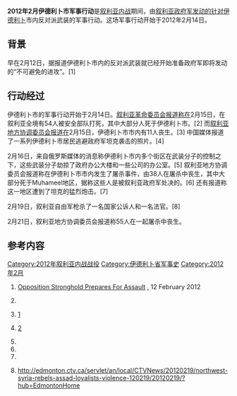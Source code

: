 **2012年2月伊德利卜市军事行动**是[叙利亚内战](../Page/叙利亚内战.md "wikilink")期间，由[叙利亚政府军发动的针对](https://zh.wikipedia.org/wiki/叙利亚政府军 "wikilink")[伊德利卜](../Page/伊德利卜.md "wikilink")市内反对派武装的军事行动。这场军事行动开始于2012年2月14日。

## 背景

早在2月12日，据报道伊德利卜市内的反对派武装就已经开始准备政府军即将发动的“不可避免的进攻”。\[1\]

## 行动经过

伊德利卜市的军事行动开始于2月14日。[叙利亚革命委员会报道称在](https://zh.wikipedia.org/wiki/叙利亚革命委员会 "wikilink")2月15日，在叙利亚全境有54人被安全部队打死，其中大部分人死于伊德利卜市。\[2\] 而[叙利亚地方协调委员会报道在](../Page/地方协调委员会.md "wikilink")2月15日，伊德利卜市市内有11人丧生。\[3\] 中国媒体报道了一系列伊德利卜市居民逃避政府军坦克袭击的照片。\[4\]

2月16日，来自俄罗斯媒体的消息称伊德利卜市内多个街区在武装分子的控制之下，这些武装分子劫掠了政府办公大楼和一些公司的办公室。\[5\] 叙利亚地方协调委员会报道称在伊德利卜市市内发生了屠杀事件，由38人在屠杀中丧生，其中大部分死于Muhameel地区，据称这些人是被叙利亚政府军处决的。\[6\] 还有报道称这一地区遭到了坦克的猛烈炮击。\[7\]

2月19日，叙利亚自由军枪杀了一名国家公诉人和一名法官。\[8\]

2月21日，叙利亚地方协调委员会报道称55人在一起屠杀中丧生。

## 参考内容

[Category:2012年叙利亚内战战役](https://zh.wikipedia.org/wiki/Category:2012年叙利亚内战战役 "wikilink") [Category:伊德利卜省军事史](https://zh.wikipedia.org/wiki/Category:伊德利卜省军事史 "wikilink") [Category:2012年2月](https://zh.wikipedia.org/wiki/Category:2012年2月 "wikilink")

1.  [Opposition Stronghold Prepares For Assault](http://news.sky.com/home/world-news/article/16167393) , 12 February 2012

2.

3.  [1](http://www.aljazeera.com/news/middleeast/2012/02/2012215174215831607.html)

4.  [2](http://english.sina.com/world/p/2012/0215/440417.html)

5.

6.

7.
8.  <http://edmonton.ctv.ca/servlet/an/local/CTVNews/20120219/northwest-syria-rebels-assad-loyalists-violence-120219/20120219/?hub=EdmontonHome>